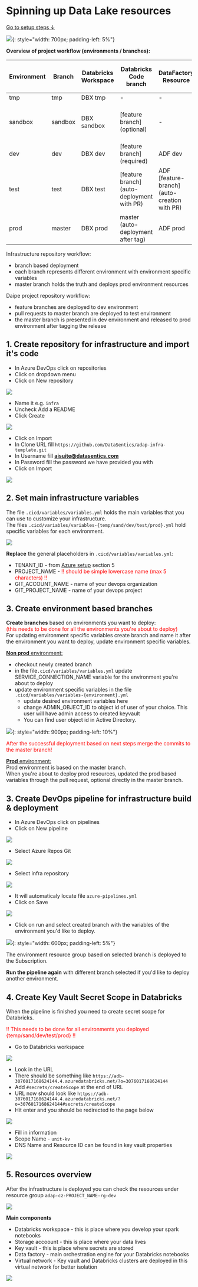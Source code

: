 # Spinning up Data Lake resources

[Go to setup steps ↓](datalake-resources-setup.md#1-create-repository-for-infrastructure-and-import-its-code)

![](images/dia_infra.png){: style="width: 700px; padding-left: 5%"}



**Overview of project workflow (environments / branches):**

| Environment 	| Branch  	| Databricks Workspace 	| Databricks Code branch                     	| DataFactory Resource                         	| DataFactory Pipelines Code branch          	| APP_ENV                                       	|
|-------------	|---------	|----------------------	|--------------------------------------------	|----------------------------------------------	|--------------------------------------------	|-----------------------------------------------	|
| tmp         	| tmp     	| DBX tmp              	| -                                          	| -                                            	| -                                          	| -                                             	|
| sandbox     	| sandbox 	| DBX sandbox          	| [feature branch] (optional)                	| -                                            	| -                                          	| dev (if Bricskflow coding standards are used) 	|
| dev         	| dev     	| DBX dev              	| [feature branch] (required)                	| ADF dev                                      	| [feature branch]                           	| dev                                           	|
| test        	| test    	| DBX test             	| [feature branch] (auto-deployment with PR) 	| ADF [feature-branch] (auto-creation with PR) 	| [feature branch] (auto-deployment with PR) 	| dev                                           	|
| prod        	| master    | DBX prod              | master (auto-deployment after tag) 	        | ADF prod                                     	| master                                       	| prod                                          	|

Infrastructure repository workflow:

  - branch based deployment
  - each branch represents different environment with environment specific variables
  - master branch holds the truth and deploys prod environment resources

Daipe project repository workflow:

  - feature branches are deployed to dev environment
  - pull requests to master branch are deployed to test environment
  - the master branch is presented in dev environment and released to prod environment after tagging the release  

## 1. Create repository for infrastructure and import it's code

- In Azure DevOps click on repositories
- Click on dropdown menu
- Click on New repository

![](images/resources_step1.png)

- Name it e.g. `infra`
- Uncheck Add a README
- Click Create

![](images/resources_step2.png)

- Click on Import
- In Clone URL fill `https://github.com/DataSentics/adap-infra-template.git`
- In Username fill **aisuite@datasentics.com**
- In Password fill the password we have provided you with
- Click on Import

![](images/resources_step3.png)

## 2. Set main infrastructure variables

The file `.cicd/variables/variables.yml` holds the main variables that you can use to customize your infrastructure.  
The files `.cicd/variables/variables-{temp/sand/dev/test/prod}.yml` hold specific variables for each environment.

![](images/resources_step4.png)

**Replace** the general placeholders in `.cicd/variables/variables.yml`:

- TENANT_ID - from [Azure setup](azure-setup.md) section 5
- PROJECT_NAME - <span style="color: red">!! should be simple lowercase name (max 5 characters) !!</span>
- GIT_ACCOUNT_NAME - name of your devops organization
- GIT_PROJECT_NAME - name of your devops project

## 3. Create environment based branches
**Create branches** based on environments you want to deploy:  
<span style="color: red">(this needs to be done for all the environments you're about to deploy)</span>  
For updating environment specific variables create branch and name it after the environment you want to deploy, update environment specific variables.

<u>**Non prod** environment:</u>  

- checkout newly created branch   
- in the file`.cicd/variables/variables.yml` update SERVICE_CONNECTION_NAME variable for the environment you're about to deploy
- update environment specific variables in the file `.cicd/variables/variables-{environment}.yml`
    - update desired environment variables here
    - change ADMIN_OBJECT_ID to object id of user of your choice. This user will have admin access to created keyvault
    - You can find user object id in Active Directory.

![](images/user_object_id.png){: style="width: 900px; padding-left: 10%"}

<span style="color: red">After the successful deployment based on next steps merge the commits to the master branch!</span>

<u>**Prod** environment:</u>    
Prod environment is based on the master branch.  
When you're about to deploy prod resources, updated the prod based variables through the pull request, optional directly in the master branch.

## 3. Create DevOps pipeline for infrastructure build & deployment

- In Azure DevOps click on pipelines
- Click on New pipeline

![](images/resources_step5.png)

- Select Azure Repos Git

![](images/resources_step6.png)

- Select infra repository

![](images/resources_step7.png)

- It will automaticaly locate file `azure-pipelines.yml`
- Click on Save 

![](images/resources_step8.png)
  
- Click on run and select created branch with the variables of the environment you'd like to deploy.

![](images/resources_step9.png){: style="width: 600px; padding-left: 5%"}

The environment resource group based on selected branch is deployed to the Subscription.

**Run the pipeline again** with different branch selected if you'd like to deploy another environment.

## 4. Create Key Vault Secret Scope in Databricks

When the pipeline is finished you need to create secret scope for Databricks.

<span style="color: red">!! This needs to be done for all environments you deployed {temp/sand/dev/test/prod} !!</span>

- Go to Databricks workspace

![](images/resources_step14.png)

- Look in the URL
- There should be something like `https://adb-3076017168624144.4.azuredatabricks.net/?o=3076017168624144`
- Add `#secrets/createScope` at the end of URL
- URL now should look like `https://adb-3076017168624144.4.azuredatabricks.net/?o=3076017168624144#secrets/createScope`
- Hit enter and you should be redirected to the page below

![](images/resources_step15.png)

- Fill in information
- Scope Name - `unit-kv`
- DNS Name and Resource ID can be found in key vault properties

![](images/resources_step16.png)

## 5. Resources overview

After the infrastructure is deployed you can check the resources under resource group `adap-cz-PROJECT_NAME-rg-dev`

![](images/resources_rg_overview.png)

**Main components**

- Databricks workspace - this is place where you develop your spark notebooks
- Storage accoount - this is place where your data lives
- Key vault - this is place where secrets are stored
- Data factory - main orchestration engine for your Databricks notebooks
- Virtual network - Key vault and Databricks clusters are deployed in this virtual network for better isolation

![](images/resources_overview.png)